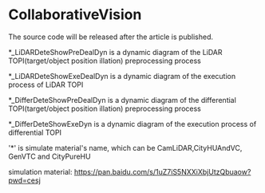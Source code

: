 # CollaborativeVision
The source code will be released after the article is published.

*_LiDARDeteShowPreDealDyn is a dynamic diagram of the LiDAR TOPI(target/object position illation) preprocessing process

*_LiDARDeteShowExeDealDyn is a dynamic diagram of the execution process of LiDAR TOPI

*_DifferDeteShowPreDealDyn is a dynamic diagram of the differential TOPI(target/object position illation) preprocessing process

*_DifferDeteShowExeDyn is a dynamic diagram of the execution process of differential TOPI

 '*' is simulate material's name, which can be CamLiDAR,CityHUAndVC, GenVTC and CityPureHU

simulation material:
https://pan.baidu.com/s/1uZ7iS5NXXiXbjUtzQbuaow?pwd=cesj
